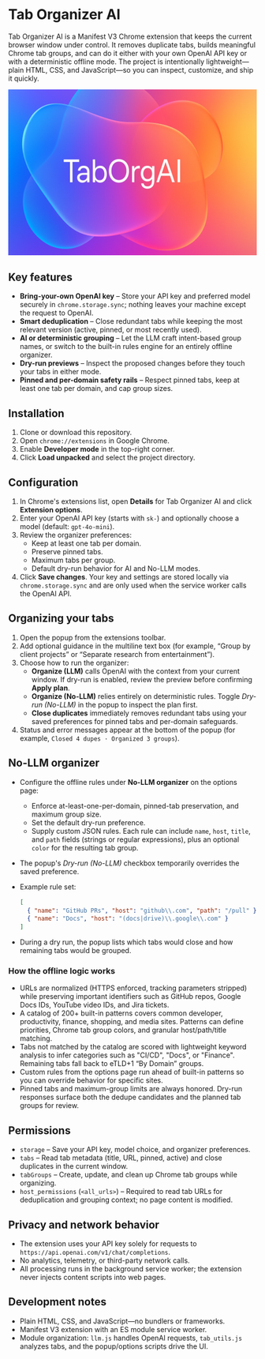 # Tab Organizer AI

Tab Organizer AI is a Manifest V3 Chrome extension that keeps the current browser window under control. It removes duplicate tabs, builds meaningful Chrome tab groups, and can do it either with your own OpenAI API key or with a deterministic offline mode. The project is intentionally lightweight—plain HTML, CSS, and JavaScript—so you can inspect, customize, and ship it quickly.

![Alt text](/TabOrgAI.png)

## Key features

- **Bring-your-own OpenAI key** – Store your API key and preferred model securely in `chrome.storage.sync`; nothing leaves your machine except the request to OpenAI.
- **Smart deduplication** – Close redundant tabs while keeping the most relevant version (active, pinned, or most recently used).
- **AI or deterministic grouping** – Let the LLM craft intent-based group names, or switch to the built-in rules engine for an entirely offline organizer.
- **Dry-run previews** – Inspect the proposed changes before they touch your tabs in either mode.
- **Pinned and per-domain safety rails** – Respect pinned tabs, keep at least one tab per domain, and cap group sizes.

## Installation

1. Clone or download this repository.
2. Open `chrome://extensions` in Google Chrome.
3. Enable **Developer mode** in the top-right corner.
4. Click **Load unpacked** and select the project directory.

## Configuration

1. In Chrome's extensions list, open **Details** for Tab Organizer AI and click **Extension options**.
2. Enter your OpenAI API key (starts with `sk-`) and optionally choose a model (default: `gpt-4o-mini`).
3. Review the organizer preferences:
   - Keep at least one tab per domain.
   - Preserve pinned tabs.
   - Maximum tabs per group.
   - Default dry-run behavior for AI and No-LLM modes.
4. Click **Save changes**. Your key and settings are stored locally via `chrome.storage.sync` and are only used when the service worker calls the OpenAI API.

## Organizing your tabs

1. Open the popup from the extensions toolbar.
2. Add optional guidance in the multiline text box (for example, “Group by client projects” or “Separate research from entertainment”).
3. Choose how to run the organizer:
   - **Organize (LLM)** calls OpenAI with the context from your current window. If dry-run is enabled, review the preview before confirming **Apply plan**.
   - **Organize (No-LLM)** relies entirely on deterministic rules. Toggle *Dry-run (No-LLM)* in the popup to inspect the plan first.
   - **Close duplicates** immediately removes redundant tabs using your saved preferences for pinned tabs and per-domain safeguards.
4. Status and error messages appear at the bottom of the popup (for example, `Closed 4 dupes · Organized 3 groups`).

## No-LLM organizer

- Configure the offline rules under **No-LLM organizer** on the options page:
  - Enforce at-least-one-per-domain, pinned-tab preservation, and maximum group size.
  - Set the default dry-run preference.
  - Supply custom JSON rules. Each rule can include `name`, `host`, `title`, and `path` fields (strings or regular expressions), plus an optional `color` for the resulting tab group.
- The popup's *Dry-run (No-LLM)* checkbox temporarily overrides the saved preference.
- Example rule set:

  ```json
  [
    { "name": "GitHub PRs", "host": "github\\.com", "path": "/pull" },
    { "name": "Docs", "host": "(docs|drive)\\.google\\.com" }
  ]
  ```

- During a dry run, the popup lists which tabs would close and how remaining tabs would be grouped.

### How the offline logic works

- URLs are normalized (HTTPS enforced, tracking parameters stripped) while preserving important identifiers such as GitHub repos, Google Docs IDs, YouTube video IDs, and Jira tickets.
- A catalog of 200+ built-in patterns covers common developer, productivity, finance, shopping, and media sites. Patterns can define priorities, Chrome tab group colors, and granular host/path/title matching.
- Tabs not matched by the catalog are scored with lightweight keyword analysis to infer categories such as "CI/CD", "Docs", or "Finance". Remaining tabs fall back to eTLD+1 “By Domain” groups.
- Custom rules from the options page run ahead of built-in patterns so you can override behavior for specific sites.
- Pinned tabs and maximum-group limits are always honored. Dry-run responses surface both the dedupe candidates and the planned tab groups for review.

## Permissions

- `storage` – Save your API key, model choice, and organizer preferences.
- `tabs` – Read tab metadata (title, URL, pinned, active) and close duplicates in the current window.
- `tabGroups` – Create, update, and clean up Chrome tab groups while organizing.
- `host_permissions` (`<all_urls>`) – Required to read tab URLs for deduplication and grouping context; no page content is modified.

## Privacy and network behavior

- The extension uses your API key solely for requests to `https://api.openai.com/v1/chat/completions`.
- No analytics, telemetry, or third-party network calls.
- All processing runs in the background service worker; the extension never injects content scripts into web pages.

## Development notes

- Plain HTML, CSS, and JavaScript—no bundlers or frameworks.
- Manifest V3 extension with an ES module service worker.
- Module organization: `llm.js` handles OpenAI requests, `tab_utils.js` analyzes tabs, and the popup/options scripts drive the UI.

